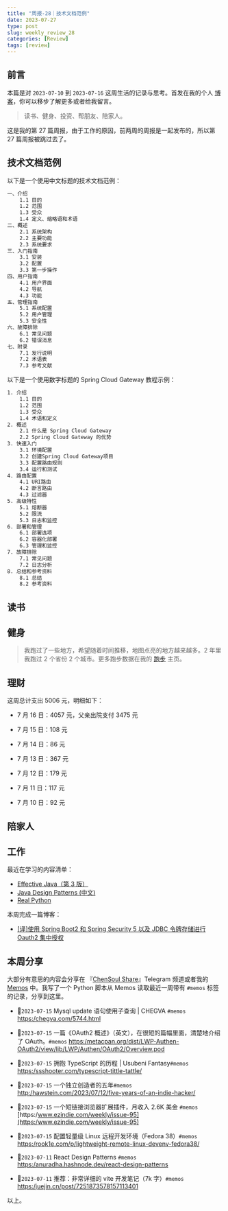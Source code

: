 ```yaml
---
title: "周报-28｜技术文档范例"
date: 2023-07-27
type: post
slug: weekly_review_28
categories: [Review]
tags: [review]
---
```


## 前言

本篇是对 `2023-07-10` 到 `2023-07-16` 这周生活的记录与思考。首发在我的个人 [博客](https:/blog.chensoul.cc/)，你可以移步了解更多或者给我留言。

> 读书、健身、投资、帮朋友、陪家人。

这是我的第 27 篇周报，由于工作的原因，前两周的周报是一起发布的，所以第 27 篇周报被跳过去了。

## 技术文档范例

以下是一个使用中文标题的技术文档范例：

```bash
一、介绍
    1.1 目的
    1.2 范围
    1.3 受众
    1.4 定义、缩略语和术语
二、概述
    2.1 系统架构
    2.2 主要功能
    2.3 系统要求
三、入门指南
    3.1 安装
    3.2 配置
    3.3 第一步操作
四、用户指南
    4.1 用户界面
    4.2 导航
    4.3 功能
五、管理指南
    5.1 系统配置
    5.2 用户管理
    5.3 安全性
六、故障排除
    6.1 常见问题
    6.2 错误消息
七、附录
    7.1 发行说明
    7.2 术语表
    7.3 参考文献
```

以下是一个使用数字标题的 Spring Cloud Gateway 教程示例：

```bash
1. 介绍
    1.1 目的
    1.2 范围
    1.3 受众
    1.4 术语和定义
2. 概述
    2.1 什么是 Spring Cloud Gateway
    2.2 Spring Cloud Gateway 的优势
3. 快速入门
    3.1 环境配置
    3.2 创建Spring Cloud Gateway项目
    3.3 配置路由规则
    3.4 运行和测试
4. 路由配置
    4.1 URI路由
    4.2 断言路由
    4.3 过滤器
5. 高级特性
    5.1 熔断器
    5.2 限流
    5.3 日志和监控
6. 部署和管理
    6.1 部署选项
    6.2 容器化部署
    6.3 管理和监控
7. 故障排除
    7.1 常见问题
    7.2 日志分析
8. 总结和参考资料
    8.1 总结
    8.2 参考资料
```

## 读书

## 健身

> 我跑过了一些地方，希望随着时间推移，地图点亮的地方越来越多。2 年里我跑过 2 个省份 2 个城市。更多跑步数据在我的 [跑步](https:/run.chensoul.cc/) 主页。

## 理财

这周总计支出 5006 元，明细如下：

- 7 月 16 日：4057 元，父亲出院支付 3475 元

- 7 月 15 日：108 元

- 7 月 14 日：86 元

- 7 月 13 日：367 元

- 7 月 12 日：179 元

- 7 月 11 日：117 元

- 7 月 10 日：92 元

## 陪家人

## 工作

最近在学习的内容清单：

- [Effective Java（第 3 版）](https:/github.com/clxering/Effective-Java-3rd-edition-Chinese-English-bilingual/tree/dev)
- [Java Design Patterns (中文)](https:/java-design-patterns.com/zh/)
- [Real Python](https:/realpython.com/)

本周完成一篇博客：

- [[译]使用 Spring Boot2 和 Spring Security 5 以及 JDBC 令牌存储进行 Oauth2 集中授权](/posts/2023/07/14/oauth-2-centralized-authorization-with-spring-boot-2-and-spring-security-5-and-jdbc-token-store/)

## 本周分享

大部分有意思的内容会分享在 『[ChenSoul Share](https:/t.me/chensouls)』Telegram 频道或者我的 [Memos](https:/memos.chensoul.cc/) 中。我写了一个 Python 脚本从 Memos 读取最近一周带有 `#memos` 标签的记录，分享到这里。

- 📌`2023-07-15` Mysql update 语句使用子查询 | CHEGVA `#memos` [https:/chegva.com/5744.html](https:/chegva.com/5744.html)

- 📌`2023-07-15` 一篇《OAuth2 概述》（英文），在很短的篇幅里面，清楚地介绍了 OAuth。`#memos` [https:/metacpan.org/dist/LWP-Authen-OAuth2/view/lib/LWP/Authen/OAuth2/Overview.pod](https:/metacpan.org/dist/LWP-Authen-OAuth2/view/lib/LWP/Authen/OAuth2/Overview.pod)

- 📌`2023-07-15` 拥抱 TypeScript 的历程 | Usubeni Fantasy`#memos` [https:/ssshooter.com/typescript-tittle-tattle/](https:/ssshooter.com/typescript-tittle-tattle/)

- 📌`2023-07-15` 一个独立创造者的五年`#memos` [http:/hawstein.com/2023/07/12/five-years-of-an-indie-hacker/](http:/hawstein.com/2023/07/12/five-years-of-an-indie-hacker/)

- 📌`2023-07-15` 一个短链接浏览器扩展插件，月收入 2.6K 美金 `#memos` [https:/www.ezindie.com/weekly/issue-95](https:/www.ezindie.com/weekly/issue-95)

- 📌`2023-07-15` 配置轻量级 Linux 远程开发环境（Fedora 38）`#memos` [https:/rook1e.com/p/lightweight-remote-linux-devenv-fedora38/](https:/rook1e.com/p/lightweight-remote-linux-devenv-fedora38/)

- 📌`2023-07-11` React Design Patterns `#memos` [https:/anuradha.hashnode.dev/react-design-patterns](https:/anuradha.hashnode.dev/react-design-patterns)

- 📌`2023-07-11` 推荐：非常详细的 vite 开发笔记（7k 字）`#memos` [https:/juejin.cn/post/7251873578157113401](https:/juejin.cn/post/7251873578157113401)

以上。
